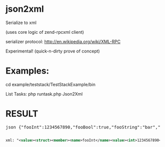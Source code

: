 json2xml
========

Serialize to xml

(uses core logic of zend-rpcxml client)

serializer protocol: http://en.wikipedia.org/wiki/XML-RPC

Experimental! (quick-n-dirty prove of concept)

Examples:
=========

cd example/teststack/TestStackExample/bin

List Tasks:
php runtask.php Json2Xml


RESULT
======

<pre>
json {"fooInt":1234567890,"fooBool":true,"fooString":"bar","fooArrayList":[1,2,3,4],"fooArrayDictionary":{"foo":"bar","nestedDict":{"foo":"bar"}}}
</pre>

```xml

xml: "<value><struct><member><name>fooInt</name><value><int>1234567890</int></value></member><member><name>fooBool</name><value><boolean>1</boolean></value></member><member><name>fooString</name><value><string>bar</string></value></member><member><name>fooArrayList</name><value><array><data><value><int>1</int></value><value><int>2</int></value><value><int>3</int></value><value><int>4</int></value></data></array></value></member><member><name>fooArrayDictionary</name><value><struct><member><name>foo</name><value><string>bar</string></value></member><member><name>nestedDict</name><value><struct><member><name>foo</name><value><string>bar</string></value></member></struct></value></member></struct></value></member></struct></value>"

```